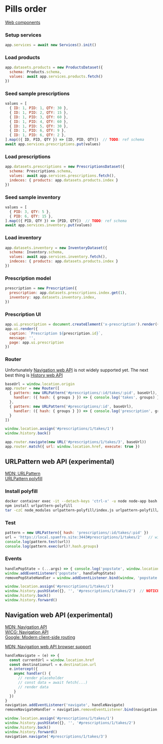 # Pills order

[Web components](./web-components.md)  

### Setup services
```js
app.services = await new Services().init()
```

### Load products
```js
app.datasets.products = new ProductsDataset({
  schema: Products.schema,
  values: await app.services.products.fetch()
})
```

### Seed sample prescriptions
```js
values = [
  { ID: 1, PID: 1, QTY: 30 },
  { ID: 1, PID: 2, QTY: 15 },
  { ID: 1, PID: 3, QTY: 60 },
  { ID: 1, PID: 4, QTY: 60 },
  { ID: 1, PID: 5, QTY: 30 },
  { ID: 1, PID: 6, QTY: 9 },
  { ID: 1, PID: 6, QTY: 2 },
].map(({ ID, PID, QTY }) => [ID, PID, QTY])  // TODO: ref schema
await app.services.prescriptions.put(values)
```

### Load prescriptions
```js
app.datasets.prescriptions = new PrescriptionsDataset({
  schema: Prescriptions.schema,
  values: await app.services.prescriptions.fetch(),
  indeces: { products: app.datasets.products.index }
})
```

### Seed sample inventory
```js
values = [
  { PID: 3, QTY: 5 },
  { PID: 6, QTY: 15 },
].map(({ PID, QTY }) => [PID, QTY])  // TODO: ref schema
await app.services.inventory.put(values)
```

### Load inventory
```js
app.datasets.inventory = new InventoryDataset({
  schema: Inventory.schema,
  values: await app.services.inventory.fetch(),
  indeces: { products: app.datasets.products.index }
})
```

### Prescription model
```js
prescription = new Prescription({
  prescription: app.datasets.prescriptions.index.get(1),
  inventory: app.datasets.inventory.index,
})
```

### Prescription UI
```js
app.ui.prescription = document.createElement('x-prescription').render({ prescription })
app.ui.render({ 
  caption: `Prescription ${prescription.id}`,
  message: '', 
  page: app.ui.prescription
})
```

### Router
Unfortunately [Navigation web API](#navigation_web_api) is not widely supported yet.
The next best thing is [History web API](https://developer.mozilla.org/en-US/docs/Web/API/History)  
```js
baseUrl = window.location.origin
app.router = new Router([
  { pattern: new URLPattern('#prescriptions/:id/takes/:pid', baseUrl),
    handler: ({ hash: { groups } }) => { console.log('takes', groups) }
  },
  { pattern: new URLPattern('#prescriptions/:id', baseUrl),
    handler: ({ hash: { groups } }) => { console.log('prescription', groups) }
  }
])

window.location.assign('#prescriptions/1/takes/1')
window.history.back()

app.router.navigate(new URL('#prescriptions/1/takes/3', baseUrl))
app.router.match({ url: window.location.href, execute: true })
```

## URLPattern web API (experimental)
[MDN: URLPattern](https://developer.mozilla.org/en-US/docs/Web/API/URLPattern)  
[URLPattern polyfill](https://www.npmjs.com/package/urlpattern-polyfill)  

### Install polyfill
```bash
docker container exec -it --detach-keys 'ctrl-x' -u node node-app bash
npm install urlpattern-polyfill
tar -czC node_modules urlpattern-polyfill/index.js urlpattern-polyfill/dist/urlpattern.js | tar -xzvC app
```
### Test
```js
pattern = new URLPattern({ hash: 'prescriptions/:id/takes/:pid' })
url = 'https://local.spamfro.site:3443#prescriptions/1/takes/2'   // window.location.href
console.log(pattern.test(url))
console.log(pattern.exec(url)?.hash.groups)
```
### Events
```js
handlePopState = (...args) => { console.log('popstate', window.location.href, ...args) }
window.addEventListener('popstate', handlePopState)
removePopStateHandler = window.addEventListener.bind(window, 'popstate', handlePopState)

window.location.assign('#prescriptions/1/takes/1')
window.history.pushState({}, '', '#prescriptions/1/takes/2')  // NOTICE: won't trigger `popstate` event
window.history.back()
window.history.forward()
```


## <a name="navigation_web_api"></a>Navigation web API (experimental)
[MDN: Navigation API](https://developer.mozilla.org/en-US/docs/Web/API/Navigation_API)  
[WICG: Navigation API](https://github.com/WICG/navigation-api)  
[Google: Modern client-side routing](https://developer.chrome.com/docs/web-platform/navigation-api/)  

[MDN: Navigation web API browser support](https://developer.mozilla.org/en-US/docs/Web/API/Navigation_API#browser_compatibility)  

```js
handleNavigate = (e) => {
  const currentUrl = window.location.href
  const destinationurl = e.destination.url
  e.intercept({
    async handler() {
      // render placeholder
      // const data = await fetch(...)
      // render data
    }
  })
}
navigation.addEventListener('navigate', handleNavigate)
removeNavigateHandler = navigation.removeEventListener.bind(navigation, 'navigate', handleNavigate)

window.location.assign('#prescriptions/1/takes/1')
window.history.pushState({}, '', '#prescriptions/1/takes/2')
window.history.back()
window.history.forward()
navigation.navigate('#prescriptions/1/takes/3')
```
